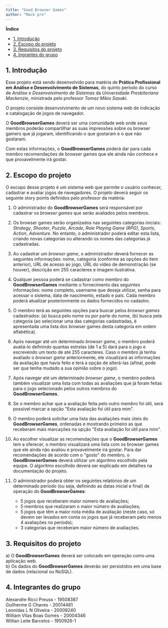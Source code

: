 ```yaml
---
title: "Good Browser Games"
author: "Mack pro"
---
```


**Índice**

- [1. Introdução](#1-introdução)
- [2. Escopo do projeto](#2-escopo-do-projeto)
- [3. Requisitos do projeto](#3-requisitos-do-projeto)
- [4. Ingrantes do grupo](#4-integrantes-do-grupo)

## 1. Introdução

Esse projeto está sendo desenvolvido para matéria de **Prática Profissional em Análise e Desenvolvimento de Sistemas**, do quinto período do curso de _Análise e Desenvolvimento de Sistemas_ da _Universidade Presbiteriana Mackenzie_, ministrada pelo professor _Tomaz Mikio Sasaki_.

O projeto consiste desenvolvimento de um novo sistema web de indicação e catalogação de jogos de navegador. 

O **GoodBrowserGames** deverá ser uma comunidade web onde seus membros poderão compartilhar as suas impressões sobre os browser gamers que já jogaram, identificando o que gostaram e o que não gostaram. 

Com estas informações, o **GoodBrowserGames** poderá dar para cada membro recomendações de browser games que ele ainda não conhece e que provavelmente irá gostar.


## 2. Escopo do projeto

O escopo desse projeto é um sistema web que permite o usuário conhecer, cadastrar e avaliar jogos de navegadores. O projeto deverá seguir os seguinte story points definidos pelo professor da matéria: 

1. O administrador do **GoodBrowserGames** será responsável por cadastrar os _browser games_ que serão avaliados pelos membros.

2. Os browser games serão organizados nas seguintes categorias iniciais: _Strategy_, _Shooter_, _Puzzle_, _Arcade_, _Role Playing Game (RPG)_, _Sports_, _Action_, _Adventure_. No entanto, o administrador poderá editar esta lista, criando novas categorias ou alterando os nomes das categorias já cadastradas.

3. Ao cadastrar um _browser game_, o administrador deverá fornecer as seguintes informações: nome, categoria (conforme as opções do item anterior), URL de acesso ao jogo, URL do vídeo de demonstração (se houver), descrição em 255 caracteres e imagem ilustrativa.

4. Qualquer pessoa poderá se cadastrar como membro do **GoodBrowserGames** mediante o fornecimento das seguintes informações: nome completo, username que deseja utilizar, senha para acessar o sistema, data de nascimento, estado e país. Cada membro poderá atualizar posteriormente os dados fornecidos no cadastro.

5. O membro terá as seguintes opções para buscar pelos _browser games_ cadastrados: (a) busca pelo nome ou por parte do nome, (b) busca pela categoria (ao selecionar uma das categorias cadastradas, é apresentada uma lista dos browser games desta categoria em ordem alfabética).

6. Após navegar até um determinado _browser game_, o membro poderá avaliá-lo definindo quantas estrelas (de 1 a 5) dará para o jogo e escrevendo um texto de até 255 caracteres. Caso o membro já tenha avaliado o _browser game_ anteriormente, ele visualizará as informações da avaliação que havia feito e terá a opção de alterá-las (afinal, pode ser que tenha mudado a sua opinião sobre o jogo).

7. Após navegar até um determinado _browser game_, o membro poderá também visualizar uma lista com todas as avaliações que já foram feitas para o jogo selecionado pelos outros membros do **GoodBrowserGames**.

8. Se o membro achar que a avaliação feita pelo outro membro foi útil, será possível marcar a opção "Esta avaliação foi útil para mim".

9. O membro poderá solicitar uma lista das avaliações mais úteis do **GoodBrowserGames**, ordenadas e mostrando primeiro as que receberam mais marcações na opção "Esta avaliação foi útil para mim".

10. Ao escolher visualizar as recomendações que o **GoodBrowserGames** tem a oferecer, o membro visualizará uma lista com os browser games que ele ainda não avaliou e provavelmente irá gostar. Para dar recomendações de acordo com o "gosto" do membro, o **GoodBrowserGames** deverá utilizar um algoritmo escolhido pela equipe. O algoritmo escolhido deverá ser explicado em detalhes na documentação do projeto.

11. O administrador poderá obter os seguintes relatórios de um determinado período (ou seja, definindo as datas inicial e final) de operação do **GoodBrowserGames**:
     - 5 jogos que receberam maior número de avaliações;<br>
     - 5 membros que realizaram o maior número de avaliações;<br>
     - 5 jogos que têm a maior nota média de avaliação (neste caso, só devem ser levados em conta os jogos que já receberam pelo menos 4 avaliações no
período);<br>
     - 3 categorias que receberam maior número de avaliações.
     
## 3. Requisitos do projeto

a) O **GoodBrowserGames** deverá ser colocado em operação como uma aplicação web.<br>
b) Os dados do **GoodBrowserGames** deverão ser persistidos em uma base de dados (relacional ou NoSQL).<br>

## 4. Integrantes do grupo

Alexandre Ricci Preuss - 19508387 <br>
Guilherme G Chaves - 20014481<br>
Leonidas L N Oliveira - 20009240<br>
William Vilas Boas Gomes - 20004346<br>
Willian Leite Barcelos - 1950926-1<br>
